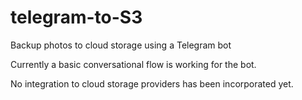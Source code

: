 # telegram-to-S3
Backup photos to cloud storage using a Telegram bot

Currently a basic conversational flow is working for the bot.

No integration to cloud storage providers has been incorporated yet.
